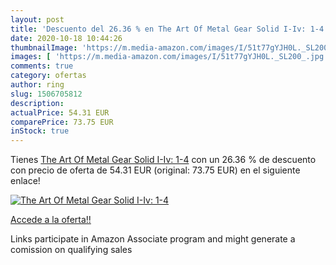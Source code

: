 ```yaml
---
layout: post
title: 'Descuento del 26.36 % en The Art Of Metal Gear Solid I-Iv: 1-4'
date: 2020-10-18 10:44:26
thumbnailImage: 'https://m.media-amazon.com/images/I/51t77gYJH0L._SL200_.jpg'
images: [ 'https://m.media-amazon.com/images/I/51t77gYJH0L._SL200_.jpg' ]
comments: true
category: ofertas
author: ring
slug: 1506705812
description:
actualPrice: 54.31 EUR
comparePrice: 73.75 EUR
inStock: true
---
```


Tienes [The Art Of Metal Gear Solid I-Iv: 1-4](https://www.amazon.es/dp/1506705812/?tag=tolees-21) con un 26.36 % de descuento con precio de oferta de 54.31 EUR (original: 73.75 EUR) en el siguiente enlace!

[![The Art Of Metal Gear Solid I-Iv: 1-4](https://m.media-amazon.com/images/I/51t77gYJH0L._SL200_.jpg)](https://www.amazon.es/dp/1506705812/?tag=tolees-21)

[Accede a la oferta!!](https://www.amazon.es/dp/1506705812/?tag=tolees-21)

Links participate in Amazon Associate program and might generate a comission on qualifying sales


